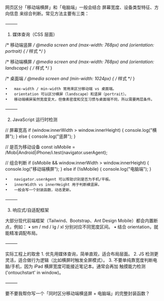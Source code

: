 网页区分「移动端横屏」和「电脑端」一般会结合 屏幕宽度、设备类型特征、方向信息 来综合判断。常见方法主要有三类：

⸻

1. 媒体查询（CSS 层面）

/* 移动端竖屏 */
@media screen and (max-width: 768px) and (orientation: portrait) {
  /* 样式 */
}

/* 移动端横屏 */
@media screen and (max-width: 768px) and (orientation: landscape) {
  /* 样式 */
}

/* 桌面端 */
@media screen and (min-width: 1024px) {
  /* 样式 */
}

	•	max-width / min-width 常用来区分移动端 vs 桌面端。
	•	orientation 可以区分横屏（landscape）和竖屏（portrait）。
	•	移动端横屏虽然宽度变大，但像素密度和交互习惯与桌面端不同，所以需要两层条件。

⸻

2. JavaScript 运行时检测

// 屏幕宽高
if (window.innerWidth > window.innerHeight) {
  console.log("横屏");
} else {
  console.log("竖屏");
}

// 是否为移动设备
const isMobile = /Mobi|Android|iPhone/i.test(navigator.userAgent);

// 组合判断
if (isMobile && window.innerWidth > window.innerHeight) {
  console.log("移动端横屏");
} else if (!isMobile) {
  console.log("电脑端");
}

	•	navigator.userAgent 可以帮助识别是否为手机/平板。
	•	innerWidth vs innerHeight 用于判断横竖屏。
	•	一般会写一个封装函数，动态更新。

⸻

3. 响应式/自适配框架

大部分现代前端框架（Tailwind、Bootstrap、Ant Design Mobile）都会内置断点，例如：
	•	sm / md / lg / xl 分别对应不同宽度区间。
	•	结合 orientation，就能精准调配布局。

⸻

实际工程上的取舍
	1.	优先用媒体查询，简单直观，适合布局层面。
	2.	JS 检测更灵活，适合做行为逻辑（比如横屏时触发全屏模式）。
	3.	不要单纯靠宽度判断电脑/手机，因为 iPad 横屏宽度可能接近笔记本。通常会再加 触摸能力检测 ('ontouchstart' in window)。

⸻

要不要我帮你写一个「同时区分移动端横竖屏 + 电脑端」的完整封装函数？